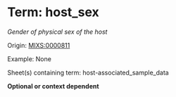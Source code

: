 # Term: host_sex

*Gender of physical sex of the host*

Origin: [MIXS:0000811](https://w3id.org/mixs/0000811)

Example: None

Sheet(s) containing term: host-associated_sample_data

**Optional or context dependent**